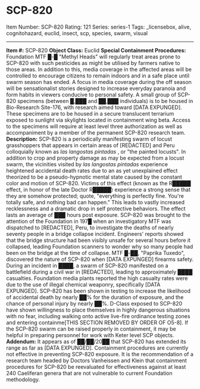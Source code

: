 # SCP-820
Item Number: SCP-820
Rating: 121
Series: series-1
Tags: _licensebox, alive, cognitohazard, euclid, insect, scp, species, swarm, visual

---

**Item #:** SCP-820
**Object Class:** Euclid
**Special Containment Procedures:** Foundation MTF █-█ "Methyl Heads" will regularly treat areas prone to SCP-820 with such pesticides as might be utilised by farmers native to those areas. In addition to this, media coverage in the affected areas will be controlled to encourage citizens to remain indoors and in a safe place until swarm season has ended. A focus in media coverage during the off season will be sensationalist stories designed to increase everyday paranoia and form habits in viewers conducive to personal safety.
A small group of SCP-820 specimens (between █,███ and ██,███ individuals) is to be housed in Bio-Research Site-176, with research aimed toward [DATA EXPUNGED]. These specimens are to be housed in a secure translucent terrarium exposed to sunlight via skylights located in containment wing beta. Access to the specimens will require at least level three authorization as well as accompaniment by a member of the permanent SCP-820 research team.
**Description:** SCP-820 is a periodically manifesting swarm of locust grasshoppers that appears in certain areas of [REDACTED] and Peru colloquially known as _las langostas pintadas_ , or "the painted locusts".
In addition to crop and property damage as may be expected from a locust swarm, the vicinities visited by _las langostas pintadas_ experience heightened accidental death rates due to an as yet unexplained effect theorized to be a pseudo-hypnotic mental state caused by the constant color and motion of SCP-820. Victims of this effect (known as the R█████ effect, in honor of the late Doctor R█████) experience a strong sense that they are somehow protected; quote, "everything is perfectly fine. You're totally safe, and nothing bad can happen." This leads to vastly increased recklessness and a dramatic drop in self protective behaviors. The effect lasts an average of ███ hours post exposure.
SCP-820 was brought to the attention of the Foundation in 197█ when an investigatory MTF was dispatched to [REDACTED], Peru, to investigate the deaths of nearly seventy people in a bridge collapse incident. Engineers' reports showed that the bridge structure had been visibly unsafe for several hours before it collapsed, leading Foundation scanners to wonder why so many people had been on the bridge at the time of collapse. MTF █-██, "Paprika Tuxedo", discovered the nature of SCP-820 when [DATA EXPUNGED] firearms safety.
During an incident in ████, a swarm of SCP-820 manifested on a battlefield during a civil war in [REDACTED], leading to approximately ████ casualties. Foundation media plants reported the high casualty rates were due to the use of illegal chemical weaponry, specifically [DATA EXPUNGED].
SCP-820 has been shown in testing to increase the likelihood of accidental death by nearly ██% for the duration of exposure, and the chance of personal injury by nearly ██%.
D-Class exposed to SCP-820 have shown willingness to place themselves in highly dangerous situations with no fear, including walking onto active live-fire ordinance testing zones and entering containme[THIS SECTION REMOVED BY ORDER OF O5-8]. If the SCP-820 swarm can be raised properly in containment, it may be helpful in preparing personnel for work with Keter level SCP objects.
**Addendum:** It appears as of ██/██/20██ that SCP-820 has extended its range as far as [DATA EXPUNGED]. Containment procedures are currently not effective in preventing SCP-820 exposure. It is the recommendation of a research team headed by Doctors Vanheissen and Klein that containment procedures for SCP-820 be reevaluated for effectiveness against at least 240 Caeliferan genera that are not vulnerable to current Foundation methodology.